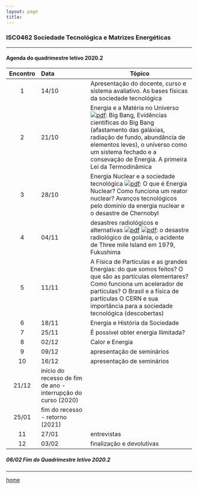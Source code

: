 ```yaml
---
layout: page
title:
---
```

### ISC0462 Sociedade Tecnológica e Matrizes Energéticas
---
#### Agenda do quadrimestre letivo 2020.2  

Encontro  |  Data  | Tópico
:---: | :--- |---
1|14/10	| Apresentação do docente, curso e sistema avaliativo.  As bases físicas da sociedade tecnológica    
2|21/10	| Energia e a Matéria no Universo [ ![pdf](/pages/icons16/pdf-icon.png)](/aulas/ISC0462/recursos/texto_1_-_O_que__energia.pdf): Big Bang, Evidências científicas do Big Bang (afastamento das galáxias, radiação de fundo, abundância de elementos leves), o universo como um sistema fechado e a consevação de Energia. A primeira Lei da Termodinâmica  
3|28/10	|	 Energia Nuclear e a sociedade tecnológica [ ![pdf](/pages/icons16/pdf-icon.png)](/aulas/ISC0180/recursos/6._O_que__um_reator_nuclear.pdf): O que é Energia Nuclear? Como funciona um reator nuclear? Avanços tecnológicos pelo domínio da energia nuclear e o desastre de Chernobyl  
4|04/11	|	 desastres radiológicos e alternativas [ ![pdf](/pages/icons16/pdf-icon.png)](/aulas/ISC0180/recursos/2.Morte_invisvel-_a_tragdia_de_Chernobyl_.pdf)  [ ![pdf](/pages/icons16/pdf-icon.png)](/aulas/ISC0180/recursos/3._O_que_ocorreria_se_houvesse_um_acidente_nuclear_nas_usinas_de_Angra.pdf): o desastre radiológico de goiânia, o acidente de Three mile Island em 1979, Fukushima  
5|11/11	|	A Física de Partículas e as grandes Energias: do que somos feitos? O que são as partículas elementares? Como funciona um acelerador de partículas? O Brasil e a física de partículas O CERN e sua importância para a sociedade tecnológica (descobertas)  
6|18/11	|	Energia e História da Sociedade
7|25/11	|	  É possível obter energia Ilimitada?
8|02/12	|	  Calor e Energia
9|09/12	|	apresentação de seminários
10|16/12	|	 apresentação de seminários
|21/12	| início do recesso de fim de ano - interrupção do curso (2020)
|25/01 | fim do recesso - retorno  (2021)
11|27/01	|	 entrevistas
12|03/02	|	 finalização e devolutivas

#####  06/02		Fim do Quadrimestre letivo 2020.2

---
[home](index.html)
